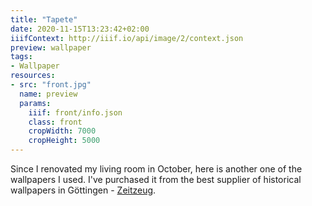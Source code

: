 ```yaml
---
title: "Tapete"
date: 2020-11-15T13:23:42+02:00
iiifContext: http://iiif.io/api/image/2/context.json
preview: wallpaper
tags:
- Wallpaper
resources:
- src: "front.jpg"
  name: preview
  params:
    iiif: front/info.json
    class: front
    cropWidth: 7000
    cropHeight: 5000
---
```

Since I renovated my living room in October, here is another one of the wallpapers I used.
I've purchased it from the best supplier of historical wallpapers in Göttingen - [Zeitzeug](http://zeitzeug.de/).
